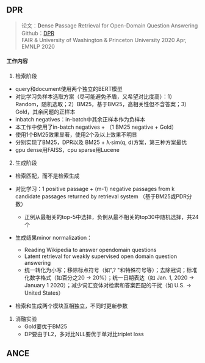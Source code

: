 ## DPR
> 论文：**D**ense **P**assage **R**etrieval for Open-Domain Question Answering  
> Github：[DPR](https://github.com/facebookresearch/DPR)  
> FAIR & University of Washington & Princeton University 2020 Apr, EMNLP 2020  


#### 工作内容
1. 检索阶段
- query和document使用两个独立的BERT模型
- 对比学习负样本选取方案（尽可能避免矛盾，又希望对比度高）：1）Random，随机选取；2）BM25，基于BM25，高相关性但不含答案；3）Gold，其余问题的正样本
- inbatch negatives：in-batch中其余正样本作为负样本
- 本工作中使用了in-batch negatives + （1 BM25 negative + Gold）
- 使用1个BM25效果显著，使用2个及以上效果不明显
- 分别实现了BM25，DPR以及 BM25 + λ·sim(q, d)方案，第三种方案最优
- gpu dense用FAISS，cpu sparse用Lucene

2. 生成阶段
- 检索匹配，而不是检索生成
- 对比学习：1 positive passage + (m-1) negative passages from k candidate passages returned by retrieval system （基于BM25或PDR分数）
    - 正例从最相关的top-5中选择，负例从最不相关的top30中随机选择，共24个
- 生成结果minor normalization：
    - Reading Wikipedia to answer opendomain questions
    - Latent retrieval for weakly supervised open domain question answering
    - 统一转化为小写；移除标点符号（如",? "和特殊符号等）；去除冠词；标准化数字格式（如百分之20 → 20%）；统一日期表达（如 Jan. 1, 2020 → January 1 2020）；减少词汇变体对检索和答案匹配的干扰（如 U.S. → United States）


- 检索和生成两个模块互相独立，不同时更新参数


1. 消融实验
    - Gold要优于BM25
    - DP要由于L2，多对比NLL要优于单对比triplet loss


## ANCE
